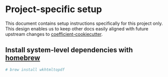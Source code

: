 # Project-specific setup

This document contains setup instructions specifically for this project only. This design enables
us to keep other docs easily aligned with future upstream changes to
[coefficient-cookiecutter](https://github.com/CoefficientSystems/coefficient-cookiecutter/).


## Install system-level dependencies with [homebrew](https://brew.sh/)

```sh
# brew install wkhtmltopdf
```
